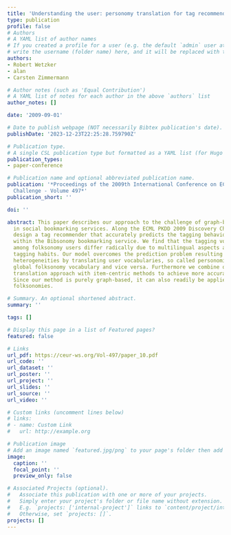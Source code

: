 ```yaml
---
title: 'Understanding the user: personomy translation for tag recommendation'
type: publication 
profile: false
# Authors
# A YAML list of author names
# If you created a profile for a user (e.g. the default `admin` user at `content/authors/admin/`), 
# write the username (folder name) here, and it will be replaced with their full name and linked to their profile.
authors:
- Robert Wetzker
- alan
- Carsten Zimmermann

# Author notes (such as 'Equal Contribution')
# A YAML list of notes for each author in the above `authors` list
author_notes: []

date: '2009-09-01'

# Date to publish webpage (NOT necessarily Bibtex publication's date).
publishDate: '2023-12-23T22:25:28.759790Z'

# Publication type.
# A single CSL publication type but formatted as a YAML list (for Hugo requirements).
publication_types:
- paper-conference

# Publication name and optional abbreviated publication name.
publication: '*Proceedings of the 2009th International Conference on ECML PKDD Discovery
  Challenge - Volume 497*'
publication_short: ''

doi: ''

abstract: This paper describes our approach to the challenge of graph-based tag recommendation
  in social bookmarking services. Along the ECML PKDD 2009 Discovery Challenge, we
  design a tag recommender that accurately predicts the tagging behavior of users
  within the Bibsonomy bookmarking service. We find that the tagging vocabularies
  among folksonomy users differ radically due to multilingual aspects as well as heterogeneous
  tagging habits. Our model overcomes the prediction problem resulting from these
  heterogeneities by translating user vocabularies, so called personomies, to the
  global folksonomy vocabulary and vice versa. Furthermore we combine our user-centric
  translation approach with item-centric methods to achieve more accurate solutions.
  Since our method is purely graph-based, it can also readily be applied to other
  folksonomies.

# Summary. An optional shortened abstract.
summary: ''

tags: []

# Display this page in a list of Featured pages?
featured: false

# Links
url_pdf: https://ceur-ws.org/Vol-497/paper_10.pdf
url_code: ''
url_dataset: ''
url_poster: ''
url_project: ''
url_slides: ''
url_source: ''
url_video: ''

# Custom links (uncomment lines below)
# links:
# - name: Custom Link
#   url: http://example.org

# Publication image
# Add an image named `featured.jpg/png` to your page's folder then add a caption below.
image:
  caption: ''
  focal_point: ''
  preview_only: false

# Associated Projects (optional).
#   Associate this publication with one or more of your projects.
#   Simply enter your project's folder or file name without extension.
#   E.g. `projects: ['internal-project']` links to `content/project/internal-project/index.md`.
#   Otherwise, set `projects: []`.
projects: []
---
```



